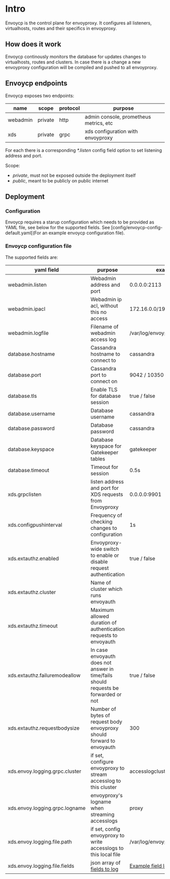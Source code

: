 # Intro

Envoycp is the control plane for envoyproxy. It configures all listeners, virtualhosts, routes and their specifics in envoyproxy.

## How does it work

Envoycp continously monitors the database for updates changes to virtualhosts, routes and clusters. In case there is a change a new envoyproxy configuration will be compiled and pushed to all envoyproxy.

## Envoycp endpoints

Envoycp exposes two endpoints:

| name     | scope   | protocol | purpose                                |
| -------- | ------- | -------- | -------------------------------------- |
| webadmin | private | http     | admin console, prometheus metrics, etc |
| xds      | private | grpc     | xds configuration with envoyproxy      |

For each there is a corresponding _*.listen_ config field option to set listening address and port.

Scope:

- _private_, must not be exposed outside the deployment itself
- _public_, meant to be publicly on public internet

## Deployment

### Configuration

Envoycp requires a starup configuration which needs to be provided as YAML file, see below for the supported fields. See
[config/envoycp-config-default.yaml[(For an example envoycp configuration file).

### Envoycp configuration file

The supported fields are:

| yaml field                     | purpose                                                                             | example                       |
| ------------------------------ | ----------------------------------------------------------------------------------- | ----------------------------- |
| webadmin.listen                | Webadmin address and port                                                           | 0.0.0.0:2113                  |
| webadmin.ipacl                 | Webadmin ip acl, without this no access                                             | 172.16.0.0/19                 |
| webadmin.logfile               | Filename of webadmin access log                                                     | /var/log/envoyproxy.log       |
| database.hostname              | Cassandra hostname to connect to                                                    | cassandra                     |
| database.port                  | Cassandra port to connect on                                                        | 9042 / 10350                  |
| database.tls                   | Enable TLS for database session                                                     | true / false                  |
| database.username              | Database username                                                                   | cassandra                     |
| database.password              | Database password                                                                   | cassandra                     |
| database.keyspace              | Database keyspace for Gatekeeper tables                                             | gatekeeper                    |
| database.timeout               | Timeout for session                                                                 | 0.5s                          |
| xds.grpclisten                 | listen address and port for XDS requests from Envoyproxy                            | 0.0.0.0:9901                  |
| xds.configpushinterval         | Frequency of checking changes to configuration                                      | 1s                            |
| xds.extauthz.enabled           | Envoyproxy-wide switch to enable or disable request authentication                  | true / false                  |
| xds.extauthz.cluster           | Name of cluster which runs envoyauth                                                |                               |
| xds.extauthz.timeout           | Maximum allowed duration of authentication requests to envoyauth                    |                               |
| xds.extauthz.failuremodeallow  | In case envoyauth does not answer in time/fails should requests be forwarded or not | true / false                  |
| xds.extauthz.requestbodysize   | Number of bytes of request body envoyproxy should forward to envoyauth              | 300                           |
| xds.envoy.logging.grpc.cluster | if set, configure envoyproxy to stream accesslog to this cluster                    | accesslogcluster              |
| xds.envoy.logging.grpc.logname | envoyproxy's logname when streaming accesslogs                                      | proxy                         |
| xds.envoy.logging.file.path    | if set, config envoyproxy to write accesslogs to this local file                    | /var/log/envoyproxyaccess.log |
| xds.envoy.logging.file.fields | json array of [fields to log](https://www.envoyproxy.io/docs/envoy/latest/configuration/observability/access_log/usage) | [Example field logging config](/example/deployment/docker/envoycp.yaml) |
